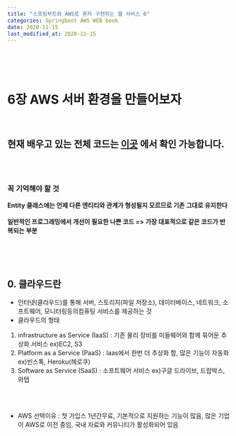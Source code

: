 ```yaml
---
title: "스프링부트와 AWS로 혼자 구현하는 웹 서비스 6"
categories: Springboot AWS WEB book
date: 2020-11-15
last_modified_at: 2020-11-15
---
```




<br/><br/><br/>


# 6장 AWS 서버 환경을 만들어보자
<br/>

## 현재 배우고 있는 전체 코드는 [이곳](https://github.com/wonjuYang/spb_aws_book) 에서 확인 가능합니다.

<br/><br/>


### 꼭 기억해야 할 것
__Entity 클래스에는 언제 다른 엔티티와 관계가 형성될지 모르므로 기존 그대로 유지한다__ <br/><br/>
__일반적인 프로그래밍에서 개선이 필요한 나쁜 코드 => 가장 대표적으로 같은 코드가 반복되는 부분__ <br/><br/>





<br/><br/>

## 0. 클라우드란

- 인터넷(클라우드)를 통해 서버, 스토리지(파일 저장소), 데이터베이스, 네트워크, 소프트웨어, 모니터링등의컴퓨팅 서비스를 제공하는 것
- 클라우드의 형태
1. infrastructure as Service (IaaS) : 기존 물리 장비를 미들웨어와 함께 묶어둔 추상화 서비스 ex)EC2, S3
2. Platform as a Service (PaaS) : Iaas에서 한번 더 추상화 함, 많은 기능이 자동화 ex)빈스톡, Heroku(헤로쿠)
3. Software as Service (SaaS) : 소프트웨어 서비스 ex)구글 드라이브, 드랍박스, 와탭

<br/><br/>

- AWS 선택이유 : 첫 가입스 1년간무료, 기본적으로 지원하는 기능이 많음, 많은 기업이 AWS로 이전 중임, 국내 자료와 커뮤니티가 활성화되어 있음


<br/><br/>
